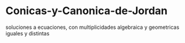 # Conicas-y-Canonica-de-Jordan
soluciones a ecuaciones, con multiplicidades algebraica y geometricas iguales y distintas
